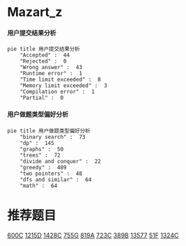 # Mazart_z

<!-- tabs:start -->



#### **用户提交结果分析**

```mermaid
pie title 用户提交结果分析
    "Accepted" :  44
    "Rejected" :  0
    "Wrong answer" :  43
    "Runtime error" :  1
    "Time limit exceeded" :  8
    "Memory limit exceeded" :  3
    "Compilation error" :  1
    "Partial" :  0
```

#### **用户做题类型偏好分析**

```mermaid
pie title 用户做题类型偏好分析
    "binary search" :  73
    "dp" :  145
    "graphs" :  50
    "trees" :  72
    "divide and conquer" :  22
    "greedy" :  489
    "two pointers" :  48
    "dfs and similar" :  64
    "math" :  64
```



<!-- tabs:end -->
# 推荐题目
[600C](https://codeforces.com/contest/600/problem/C)
[1215D](https://codeforces.com/contest/1215/problem/D)
[1428C](https://codeforces.com/contest/1428/problem/C)
[755G](https://codeforces.com/contest/755/problem/G)
[819A](https://codeforces.com/contest/819/problem/A)
[723C](https://codeforces.com/contest/723/problem/C)
[389B](https://codeforces.com/contest/389/problem/B)
[13577](https://codeforces.com/contest/1357/problem/7)
[51F](https://codeforces.com/contest/51/problem/F)
[1324C](https://codeforces.com/contest/1324/problem/C)
